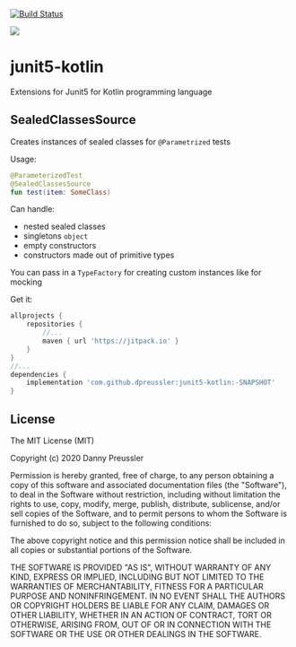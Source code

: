 [![Build Status](https://travis-ci.org/dpreussler/junit5-kotlin.svg?branch=master)](https://travis-ci.org/dpreussler/junit5-kotlin) 

[![](https://jitpack.io/v/dpreussler/junit5-kotlin.svg)](https://jitpack.io/#dpreussler/junit5-kotlin)

# junit5-kotlin
Extensions for Junit5 for Kotlin programming language

## SealedClassesSource
Creates instances of sealed classes for `@Parametrized` tests

Usage:

```kotlin
@ParameterizedTest
@SealedClassesSource
fun test(item: SomeClass)
```

Can handle: 
- nested sealed classes
- singletons `object`
- empty constructors 
- constructors made out of primitive types

You can pass in a `TypeFactory` for creating custom instances like for mocking


Get it:

```groovy
allprojects {
    repositories {
	    //...
		maven { url 'https://jitpack.io' }
    }
}
//...
dependencies {
    implementation 'com.github.dpreussler:junit5-kotlin:-SNAPSHOT'
}
```


## License


The MIT License (MIT)

Copyright (c) 2020 Danny Preussler

Permission is hereby granted, free of charge, to any person obtaining a copy
of this software and associated documentation files (the "Software"), to deal
in the Software without restriction, including without limitation the rights
to use, copy, modify, merge, publish, distribute, sublicense, and/or sell
copies of the Software, and to permit persons to whom the Software is
furnished to do so, subject to the following conditions:

The above copyright notice and this permission notice shall be included in all
copies or substantial portions of the Software.

THE SOFTWARE IS PROVIDED "AS IS", WITHOUT WARRANTY OF ANY KIND, EXPRESS OR
IMPLIED, INCLUDING BUT NOT LIMITED TO THE WARRANTIES OF MERCHANTABILITY,
FITNESS FOR A PARTICULAR PURPOSE AND NONINFRINGEMENT. IN NO EVENT SHALL THE
AUTHORS OR COPYRIGHT HOLDERS BE LIABLE FOR ANY CLAIM, DAMAGES OR OTHER
LIABILITY, WHETHER IN AN ACTION OF CONTRACT, TORT OR OTHERWISE, ARISING FROM,
OUT OF OR IN CONNECTION WITH THE SOFTWARE OR THE USE OR OTHER DEALINGS IN THE
SOFTWARE.